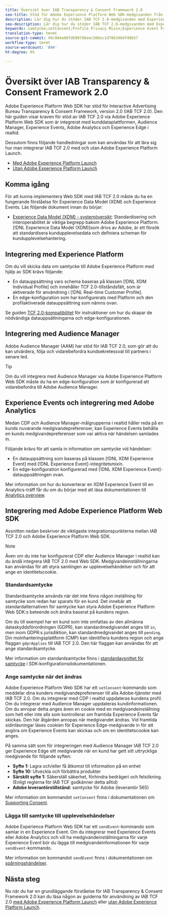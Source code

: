 ```yaml
---
title: Översikt över IAB Transparency & Consent Framework 2.0
seo-title: Stöd för Adobe Experience Platform Web SDK-medgivanden från Interactive Advertising Bureau Transparency & Consent Framework 2.0
description: Lär dig hur du stöder IAB TCF 2.0-medgivanden med Experience Platform Web SDK
seo-description: Lär dig hur du stöder IAB TCF 2.0-medgivanden med Experience Platform Web SDK
keywords: samtycke;setConsent;Profile Privacy Mixin;Experience Event Privacy Mixin;Privacy Mixin;IAB TCF 2.0;Real-time CDP;Real-time Customer Data Profile
translation-type: tm+mt
source-git-commit: 49c984a60fd699706eec508ec1d786340df40b57
workflow-type: tm+mt
source-wordcount: '894'
ht-degree: 0%

---
```



# Översikt över IAB Transparency &amp; Consent Framework 2.0

Adobe Experience Platform Web SDK har stöd för Interactive Advertising Bureau Transparency &amp; Consent Framework, version 2.0 (IAB TCF 2.0). Den här guiden visar kraven för stöd av IAB TCF 2.0 via Adobe Experience Platform Web SDK som är integrerat med kunddataplattformen, Audience Manager, Experience Events, Adobe Analytics och Experience Edge i realtid.

Dessutom finns följande handledningar som kan användas för att lära sig hur man integrerar IAB TCF 2.0 med och utan Adobe Experience Platform Launch.

- [Med Adobe Experience Platform Launch](./with-launch.md)
- [Utan Adobe Experience Platform Launch](./without-launch.md)

## Komma igång

För att kunna implementera Web SDK med IAB TCF 2.0 måste du ha en fungerande förståelse för Experience Data Model (XDM) och Experience Events. Läs följande dokument innan du börjar:

- [Experience Data Model (XDM) - systemöversikt](../../../xdm/home.md): Standardisering och interoperabilitet är viktiga begrepp bakom Adobe Experience Platform. [!DNL Experience Data Model (XDM)]som drivs av Adobe, är ett försök att standardisera kundupplevelsedata och definiera scheman för kundupplevelsehantering.

## Integrering med Experience Platform

Om du vill skicka data om samtycke till Adobe Experience Platform med hjälp av SDK krävs följande:

- En datauppsättning vars schema baseras på klassen [!DNL XDM Individual Profile] och innehåller TCF 2.0-tillståndsfält, som är aktiverade för användning i [!DNL Real-time Customer Profile].
- En edge-konfiguration som har konfigurerats med Platform och den profilaktiverade datauppsättning som nämns ovan.

Se guiden [TCF 2.0-kompatibilitet](../../../landing/governance-privacy-security/consent/iab/overview.md) för instruktioner om hur du skapar de nödvändiga datauppsättningarna och edge-konfigurationen.

## Integrering med Audience Manager

Adobe Audience Manager (AAM) har stöd för IAB TCF 2.0, som gör att du kan utvärdera, följa och vidarebefordra kundsekretessval till partners i senare led. <!--For more information, read the documentation on [Sending Data to Audience Manager](../audience-manager/audience-manager-overview.md).-->

>[!TIP]
>
>Om du vill integrera med Audience Manager via Adobe Experience Platform Web SDK måste du ha en edge-konfiguration som är konfigurerad att vidarebefordra till Adobe Audience Manager.

## Experience Events och integrering med Adobe Analytics

Medan CDP och Audience Manager-målgrupperna i realtid håller reda på en kunds nuvarande medgivandepreferenser, kan Experience Events behålla en kunds medgivandepreferenser som var aktiva när händelsen samlades in.

Följande krävs för att samla in information om samtycke vid händelser:

- En datauppsättning som baseras på klassen [!DNL XDM Experience Event] med [!DNL Experience Event]-integritetsmixin.
- En edge-konfiguration konfigurerad med [!DNL XDM Experience Event]-datauppsättningen ovan.

Mer information om hur du konverterar en XDM Experience Event till en Analytics-träff får du om du börjar med att läsa dokumentationen till [Analytics overview](../../data-collection/adobe-analytics/analytics-overview.md).

## Integrering med Adobe Experience Platform Web SDK

Avsnitten nedan beskriver de viktigaste integrationspunkterna mellan IAB TCF 2.0 och Adobe Experience Platform Web SDK.

>[!NOTE]
>
>Även om du inte har konfigurerat CDP eller Audience Manager i realtid kan du ändå integrera IAB TCF 2.0 med Web SDK. Medgivandeinställningarna kan användas för att styra samlingen av upplevelsehändelser och för att ange en identitetscookie.

### Standardsamtycke

Standardsamtycke används när det inte finns någon inställning för samtycke som redan har sparats för en kund. Det innebär att standardalternativen för samtycke kan styra Adobe Experience Platform Web SDK:s beteende och ändra baserat på kundens region.

Om du till exempel har en kund som inte omfattas av den allmänna dataskyddsförordningen (GDPR), kan standardmedgivandet anges till `in`, men inom GDPR:s jurisdiktion, kan standardmedgivandet anges till `pending`. Din molnhanteringsplattform (CMP) kan identifiera kundens region och ange flaggan `gdprApplies` till IAB TCF 2.0. Den här flaggan kan användas för att ange standardsamtycke.

Mer information om standardsamtycke finns i [standardavsnittet för samtycke](../../fundamentals/configuring-the-sdk.md#default-consent) i SDK-konfigurationsdokumentationen.

### Ange samtycke när det ändras

Adobe Experience Platform Web SDK har ett `setConsent`-kommando som meddelar dina kunders medgivandepreferenser till alla Adobe-tjänster med IAB TCF 2.0. Om du integrerar med CDP i realtid uppdateras kundens profil. Om du integrerar med Audience Manager uppdateras kundinformationen. Om du anropar detta anges även en cookie med en medgivandeinställning som helt eller inte alls som kontrollerar om framtida Experience Events får skickas. Den här åtgärden anropas när medgivandet ändras. Vid framtida sidinläsningar läses cookien för Experience Edge-medgivande in för att avgöra om Experience Events kan skickas och om en identitetscookie kan anges.

På samma sätt som för integreringen med Audience Manager IAB TCF 2.0 ger Experience Edge sitt medgivande när en kund har gett sitt uttryckliga medgivande för följande syften:

- **Syfte 1:** Lagra och/eller få åtkomst till information på en enhet
- **Syfte 10:** Utveckla och förbättra produkter
- **Särskilt syfte 1:** Säkerställ säkerhet, förhindra bedrägeri och felsökning. (Enligt reglerna för IAB TCF godkänner detta alltid)
- **Adobe leverantörstillstånd:** samtycke för Adobe (leverantör 565)

Mer information om kommandot `setConsent` finns i dokumentationen om [Supporting Consent](../../consent/supporting-consent.md).

### Lägga till samtycke till upplevelsehändelser

Adobe Experience Platform Web SDK har ett `sendEvent`-kommando som samlar in en Experience Event. Om du integrerar med Experience Events eller Adobe Analytics och vill ha medgivandeinställningarna för varje Experience Event bör du lägga till medgivandeinformationen för varje `sendEvent`-kommando.

Mer information om kommandot `sendEvent` finns i dokumentationen om [spårningshändelser](../../fundamentals/tracking-events.md).

## Nästa steg

Nu när du har en grundläggande förståelse för IAB Transparency &amp; Consent Framework 2.0 kan du läsa någon av guiderna för användning av IAB TCF 2.0 [med Adobe Experience Platform Launch](./with-launch.md) eller [utan Adobe Experience Platform Launch](./without-launch.md).
